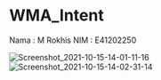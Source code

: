 # WMA_Intent
Nama  : M Rokhis
NIM   : E41202250

![Screenshot_2021-10-15-14-01-11-16](https://user-images.githubusercontent.com/75311518/137445993-1ba18f44-992f-4ff4-b202-41c5fea59874.jpg)
![Screenshot_2021-10-15-14-02-31-14](https://user-images.githubusercontent.com/75311518/137446017-230698bd-f5f7-4cff-a7f8-bc494a24bf70.jpg)
